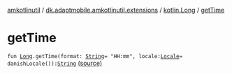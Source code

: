 [amkotlinutil](../../index.md) / [dk.adaptmobile.amkotlinutil.extensions](../index.md) / [kotlin.Long](index.md) / [getTime](./get-time.md)

# getTime

`fun `[`Long`](https://kotlinlang.org/api/latest/jvm/stdlib/kotlin/-long/index.html)`.getTime(format: `[`String`](https://kotlinlang.org/api/latest/jvm/stdlib/kotlin/-string/index.html)` = "HH:mm", locale: `[`Locale`](https://developer.android.com/reference/java/util/Locale.html)` = danishLocale()): `[`String`](https://kotlinlang.org/api/latest/jvm/stdlib/kotlin/-string/index.html) [(source)](https://github.com/adaptmobile-organization/amkotlinutil/tree/master/amkotlinutil/src/main/java/dk/adaptmobile/amkotlinutil/extensions/LongExtensions.kt#L18)